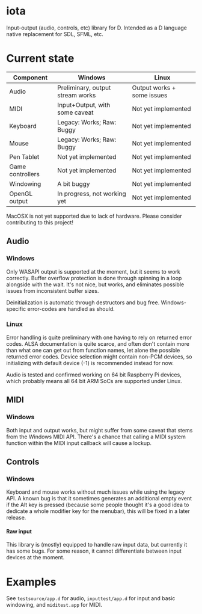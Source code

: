# iota
Input-output (audio, controls, etc) library for D. Intended as a D language native replacement for SDL, SFML, etc.

# Current state

|Component                 |Windows                             |Linux                               |
|--------------------------|------------------------------------|------------------------------------|
|Audio                     |Preliminary, output stream works    |Output works + some issues          |
|MIDI                      |Input+Output, with some caveat      |Not yet implemented                 |
|Keyboard                  |Legacy: Works; Raw: Buggy           |Not yet implemented                 |
|Mouse                     |Legacy: Works; Raw: Buggy           |Not yet implemented                 |
|Pen Tablet                |Not yet implemented                 |Not yet implemented                 |
|Game controllers          |Not yet implemented                 |Not yet implemented                 |
|Windowing                 |A bit buggy                         |Not yet implemented                 |
|OpenGL output             |In progress, not working yet        |Not yet implemented                 |

MacOSX is not yet supported due to lack of hardware. Please consider contributing to this project!

## Audio

### Windows

Only WASAPI output is supported at the moment, but it seems to work correctly. Buffer overflow protection is done through spinning in a loop alongside with the wait. It's not nice, but works, and eliminates possible issues from inconsistent buffer sizes.

Deinitialization is automatic through destructors and bug free. Windows-specific error-codes are handled as should.

### Linux

Error handling is quite preliminary with one having to rely on returned error codes. ALSA documentation is quite scarce, and often don't contain more than what one can get out from function names, let alone the possible returned error codes. Device selection might contain non-PCM devices, so initializing with default device (-1) is recommended instead for now.

Audio is tested and confirmed working on 64 bit Raspberry Pi devices, which probably means all 64 bit ARM SoCs are supported under Linux.

## MIDI

### Windows

Both input and output works, but might suffer from some caveat that stems from the Windows MIDI API. There's a chance that calling a MIDI system function within the MIDI input callback will cause a lockup.

## Controls

### Windows

Keyboard and mouse works without much issues while using the legacy API. A known bug is that it sometimes generates an additional empty event if the Alt key is pressed (because some people thought it's a good idea to dedicate a whole modifier key for the menubar), this will be fixed in a later release.

#### Raw input

This library is (mostly) equipped to handle raw input data, but currently it has some bugs. For some reason, it cannot differentiate between input devices at the moment.

# Examples

See `testsource/app.d` for audio, `inputtest/app.d` for input and basic windowing, and `miditest.app` for MIDI.